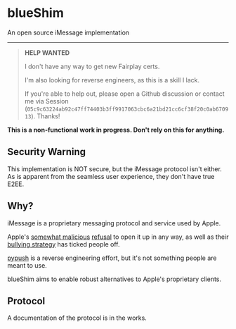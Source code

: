 
# blueShim

An open source iMessage implementation

---

 > **HELP WANTED**
 >
 > I don't have any way to get new Fairplay certs.
 >
 > I'm also looking for reverse engineers, as this is a skill I lack.
 >
 > If you're able to help out, please open a Github discussion or contact me via Session (`05c9c63224ab92c47ff74403b3ff9917063cbc6a21bd21cc6cf38f20c0ab670913`).
 > Thanks!

**This is a non-functional work in progress. Don't rely on this for anything.**

## Security Warning

This implementation is NOT secure, but the iMessage protocol isn't either. As is apparent from the seamless user experience, they don't have true E2EE.

## Why?

iMessage is a proprietary messaging protocol and service used by Apple.

Apple's [somewhat malicious]() [refusal]() to open it up in any way, as well as their [bullying strategy]() has ticked people off.

[pypush]() is a reverse engineering effort, but it's not something people are meant to use.

blueShim aims to enable robust alternatives to Apple's proprietary clients.

## Protocol

A documentation of the protocol is in the works.

